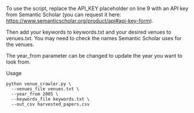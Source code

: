 To use the script, replace the API_KEY placeholder on line 9 with an API key from Semantic Scholar (you can request it here: https://www.semanticscholar.org/product/api#api-key-form).

Then add your keywords to keywords.txt and your desired venues to venues.txt. You may need to check the names Semantic Scholar uses for the venues. 

The year_from parameter can be changed to update the year you want to look from.

Usage
```
python venue_crawler.py \
  --venues_file venues.txt \
  --year_from 2005 \
  --keywords_file keywords.txt \
  --out_csv harvested_papers.csv
```
